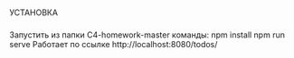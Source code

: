 ###
УСТАНОВКА
###

Запустить из папки C4-homework-master команды:
npm install
npm run serve
Работает по ссылке http://localhost:8080/todos/
